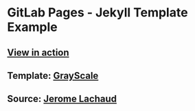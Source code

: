 # GitLab Pages - Jekyll Template Example

## [View in action](https://virtuacreative.gitlab.io/grayscale/)

## Template: [GrayScale](https://github.com/jeromelachaud/grayscale-theme/)

## Source: [Jerome Lachaud](https://github.com/jeromelachaud)
